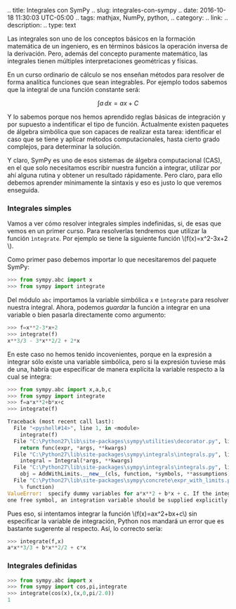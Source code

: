 .. title: Integrales con SymPy
.. slug: integrales-con-sympy
.. date: 2016-10-18 11:30:03 UTC-05:00
.. tags: mathjax, NumPy, python,
.. category: 
.. link: 
.. description: 
.. type: text

Las integrales son uno de los conceptos básicos en la formación matemática de un ingeniero, es en términos básicos la 
operación inversa de la derivación. Pero, además del concepto puramente matemático, las integrales tienen múltiples 
interpretaciones geométricas y físicas.

En un curso ordinario de cálculo se nos enseñan métodos para resolver de forma analítica funciones que sean integrables. 
Por ejemplo todos sabemos que la integral de una función constante será:

$$ \int a\,dx = ax + C $$

Y lo sabemos porque nos hemos aprendido reglas básicas de integración y por supuesto a indentificar el tipo 
de función. Actualmente existen paquetes de álgebra simbólica que son capaces de realizar esta tarea: identificar 
el caso que se tiene y aplicar métodos computacionales, hasta cierto grado complejos, para determinar la solución.

Y claro, SymPy es uno de esos sistemas de álgebra computacional (CAS), en el que solo necesitamos escribir 
nuestra función a integrar, utilizar por ahí alguna rutina y obtener un resultado rápidamente. Pero claro, 
para ello debemos aprender mínimamente la sintaxis y eso es justo lo que veremos enseguida.

### Integrales simples

Vamos a ver cómo resolver integrales simples indefinidas, si, de esas que vemos en un primer curso. Para resolverlas 
tendremos que utilizar la función `ìntegrate`. Por ejemplo se tiene la siguiente función \\(f(x)=x^2-3x+2 \\).

Como primer paso debemos importar lo que necesitaremos del paquete SymPy:

```python
>>> from sympy.abc import x
>>> from sympy import integrate
```

Del módulo `abc` importamos la variable simbólica `x` e `ìntegrate` para resolver nuestra integral. Ahora, podemos 
*guardar* la función a integrar en una variable o bien pasarla directamente como argumento:

```python
>>> f=x**2-3*x+2
>>> integrate(f)
x**3/3 - 3*x**2/2 + 2*x
```

En este caso no hemos tenido incovenientes, porque en la expresión a integrar sólo existe una variable simbólica, pero 
si la expresión tuviese más de una, habría que especificar de manera explícita la variable respecto a la cual se integra:

```python
>>> from sympy.abc import x,a,b,c
>>> from sympy import integrate
>>> f=a*x**2+b*x+c
>>> integrate(f)

Traceback (most recent call last):
  File "<pyshell#14>", line 1, in <module>
    integrate(f)
  File "C:\Python27\lib\site-packages\sympy\utilities\decorator.py", line 35, in threaded_func
    return func(expr, *args, **kwargs)
  File "C:\Python27\lib\site-packages\sympy\integrals\integrals.py", line 1228, in integrate
    integral = Integral(*args, **kwargs)
  File "C:\Python27\lib\site-packages\sympy\integrals\integrals.py", line 79, in __new__
    obj = AddWithLimits.__new__(cls, function, *symbols, **assumptions)
  File "C:\Python27\lib\site-packages\sympy\concrete\expr_with_limits.py", line 362, in __new__
    % function)
ValueError:  specify dummy variables for a*x**2 + b*x + c. If the integrand contains more than 
one free symbol, an integration variable should be supplied explicitly e.g., integrate(f(x, y), x)
```

Pues eso, si intentamos integrar la función \\(f(x)=ax^2+bx+c\\) sin especificar la variable de integración, Python nos mandará un 
error que es bastante sugerente al respecto. Así, lo correcto sería:

```python
>>> integrate(f,x)
a*x**3/3 + b*x**2/2 + c*x
```

### Integrales definidas




```python
>>> from sympy.abc import x
>>> from sympy import cos,pi,integrate
>>> integrate(cos(x),(x,0,pi/2.0))
1
```

